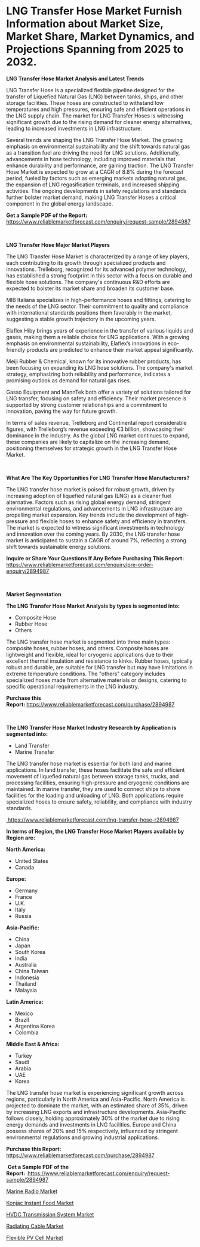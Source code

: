 <p><h1>LNG Transfer Hose Market Furnish Information about Market Size, Market Share, Market Dynamics, and Projections Spanning from 2025 to 2032.</h1></p><p><strong>LNG Transfer Hose Market Analysis and Latest Trends</strong></p>
<p><p>LNG Transfer Hose is a specialized flexible pipeline designed for the transfer of Liquefied Natural Gas (LNG) between tanks, ships, and other storage facilities. These hoses are constructed to withstand low temperatures and high pressures, ensuring safe and efficient operations in the LNG supply chain. The market for LNG Transfer Hoses is witnessing significant growth due to the rising demand for cleaner energy alternatives, leading to increased investments in LNG infrastructure.</p><p>Several trends are shaping the LNG Transfer Hose Market. The growing emphasis on environmental sustainability and the shift towards natural gas as a transition fuel are driving the need for LNG solutions. Additionally, advancements in hose technology, including improved materials that enhance durability and performance, are gaining traction. The LNG Transfer Hose Market is expected to grow at a CAGR of 8.8% during the forecast period, fueled by factors such as emerging markets adopting natural gas, the expansion of LNG regasification terminals, and increased shipping activities. The ongoing developments in safety regulations and standards further bolster market demand, making LNG Transfer Hoses a critical component in the global energy landscape.</p></p>
<p><strong>Get a Sample PDF of the Report:&nbsp;</strong> <a href="https://www.reliablemarketforecast.com/enquiry/request-sample/2894987?utm_campaign=2886&utm_medium=2&utm_source=Github&utm_content=ia&utm_term=15032025&utm_id=lng-transfer-hose">https://www.reliablemarketforecast.com/enquiry/request-sample/2894987</a></p>
<p>&nbsp;</p>
<p><strong>LNG Transfer Hose Major Market Players</strong></p>
<p><p>The LNG Transfer Hose Market is characterized by a range of key players, each contributing to its growth through specialized products and innovations. Trelleborg, recognized for its advanced polymer technology, has established a strong footprint in this sector with a focus on durable and flexible hose solutions. The company's continuous R&D efforts are expected to bolster its market share and broaden its customer base.</p><p>MIB Italiana specializes in high-performance hoses and fittings, catering to the needs of the LNG sector. Their commitment to quality and compliance with international standards positions them favorably in the market, suggesting a stable growth trajectory in the upcoming years.</p><p>Elaflex Hiby brings years of experience in the transfer of various liquids and gases, making them a reliable choice for LNG applications. With a growing emphasis on environmental sustainability, Elaflex’s innovations in eco-friendly products are predicted to enhance their market appeal significantly.</p><p>Meiji Rubber & Chemical, known for its innovative rubber products, has been focusing on expanding its LNG hose solutions. The company's market strategy, emphasizing both reliability and performance, indicates a promising outlook as demand for natural gas rises.</p><p>Gasso Equipment and MannTek both offer a variety of solutions tailored for LNG transfer, focusing on safety and efficiency. Their market presence is supported by strong customer relationships and a commitment to innovation, paving the way for future growth.</p><p>In terms of sales revenue, Trelleborg and Continental report considerable figures, with Trelleborg’s revenue exceeding €3 billion, showcasing their dominance in the industry. As the global LNG market continues to expand, these companies are likely to capitalize on the increasing demand, positioning themselves for strategic growth in the LNG Transfer Hose Market.</p></p>
<p>&nbsp;</p>
<p><strong>What Are The Key Opportunities For LNG Transfer Hose Manufacturers?</strong></p>
<p><p>The LNG transfer hose market is poised for robust growth, driven by increasing adoption of liquefied natural gas (LNG) as a cleaner fuel alternative. Factors such as rising global energy demand, stringent environmental regulations, and advancements in LNG infrastructure are propelling market expansion. Key trends include the development of high-pressure and flexible hoses to enhance safety and efficiency in transfers. The market is expected to witness significant investments in technology and innovation over the coming years. By 2030, the LNG transfer hose market is anticipated to sustain a CAGR of around 7%, reflecting a strong shift towards sustainable energy solutions.</p></p>
<p><strong>Inquire or Share Your Questions If Any Before Purchasing This Report:</strong> <a href="https://www.reliablemarketforecast.com/enquiry/pre-order-enquiry/2894987?utm_campaign=2886&utm_medium=2&utm_source=Github&utm_content=ia&utm_term=15032025&utm_id=lng-transfer-hose">https://www.reliablemarketforecast.com/enquiry/pre-order-enquiry/2894987</a></p>
<p>&nbsp;</p>
<p><strong>Market Segmentation</strong></p>
<p><strong>The LNG Transfer Hose Market Analysis by types is segmented into:</strong></p>
<p><ul><li>Composite Hose</li><li>Rubber Hose</li><li>Others</li></ul></p>
<p><p>The LNG transfer hose market is segmented into three main types: composite hoses, rubber hoses, and others. Composite hoses are lightweight and flexible, ideal for cryogenic applications due to their excellent thermal insulation and resistance to kinks. Rubber hoses, typically robust and durable, are suitable for LNG transfer but may have limitations in extreme temperature conditions. The "others" category includes specialized hoses made from alternative materials or designs, catering to specific operational requirements in the LNG industry.</p></p>
<p><strong>Purchase this Report:&nbsp;</strong><a href="https://www.reliablemarketforecast.com/purchase/2894987?utm_campaign=2886&utm_medium=2&utm_source=Github&utm_content=ia&utm_term=15032025&utm_id=lng-transfer-hose">https://www.reliablemarketforecast.com/purchase/2894987</a></p>
<p>&nbsp;</p>
<p><strong>The LNG Transfer Hose Market Industry Research by Application is segmented into:</strong></p>
<p><ul><li>Land Transfer</li><li>Marine Transfer</li></ul></p>
<p><p>The LNG transfer hose market is essential for both land and marine applications. In land transfer, these hoses facilitate the safe and efficient movement of liquefied natural gas between storage tanks, trucks, and processing facilities, ensuring high-pressure and cryogenic conditions are maintained. In marine transfer, they are used to connect ships to shore facilities for the loading and unloading of LNG. Both applications require specialized hoses to ensure safety, reliability, and compliance with industry standards.</p></p>
<p><a href="https://www.reliablemarketforecast.com/lng-transfer-hose-r2894987?utm_campaign=2886&utm_medium=2&utm_source=Github&utm_content=ia&utm_term=15032025&utm_id=lng-transfer-hose">&nbsp;https://www.reliablemarketforecast.com/lng-transfer-hose-r2894987</a></p>
<p><strong>In terms of Region, the LNG Transfer Hose Market Players available by Region are:</strong></p>
<p>
    <p> <strong> North America: </strong>
        <ul>
            <li>United States</li>
            <li>Canada</li>
        </ul>
        </p> 
    <p> <strong> Europe: </strong>
        <ul>
            <li>Germany</li>
            <li>France</li>
            <li>U.K.</li>
            <li>Italy</li>
            <li>Russia</li>
        </ul>
        </p> 
    <p> <strong> Asia-Pacific: </strong>
        <ul>
            <li>China</li>
            <li>Japan</li>
            <li>South Korea</li>
            <li>India</li>
            <li>Australia</li>
            <li>China Taiwan</li>
            <li>Indonesia</li>
            <li>Thailand</li>
            <li>Malaysia</li>
        </ul>
        </p> 
    <p> <strong> Latin America: </strong>
        <ul>
            <li>Mexico</li>
            <li>Brazil</li>
            <li>Argentina Korea</li>
            <li>Colombia</li>
        </ul>
        </p> 
    <p> <strong> Middle East & Africa: </strong>
        <ul>
            <li>Turkey</li>
            <li>Saudi</li>
            <li>Arabia</li>
            <li>UAE</li>
            <li>Korea</li>
        </ul>
    </p>
    </p>
<p><p>The LNG transfer hose market is experiencing significant growth across regions, particularly in North America and Asia-Pacific. North America is projected to dominate the market, with an estimated share of 35%, driven by increasing LNG exports and infrastructure developments. Asia-Pacific follows closely, holding approximately 30% of the market due to rising energy demands and investments in LNG facilities. Europe and China possess shares of 20% and 15% respectively, influenced by stringent environmental regulations and growing industrial applications.</p></p>
<p><strong>Purchase this Report: </strong><a href="https://www.reliablemarketforecast.com/purchase/2894987?utm_campaign=2886&utm_medium=2&utm_source=Github&utm_content=ia&utm_term=15032025&utm_id=lng-transfer-hose">https://www.reliablemarketforecast.com/purchase/2894987</a></p>
<p>&nbsp;<strong>Get a Sample PDF of the Report:&nbsp;&nbsp;</strong><a href="https://www.reliablemarketforecast.com/enquiry/request-sample/2894987?utm_campaign=2886&utm_medium=2&utm_source=Github&utm_content=ia&utm_term=15032025&utm_id=lng-transfer-hose">https://www.reliablemarketforecast.com/enquiry/request-sample/2894987</a></p>
<p><strong></strong></p>
<p><p><a href="https://www.linkedin.com/pulse/analyzing-marine-radio-market-worth-projected-44-cagr-from-2025-ct2wc?utm_campaign=2886&utm_medium=2&utm_source=Github&utm_content=ia&utm_term=15032025&utm_id=lng-transfer-hose">Marine Radio Market</a></p><p><a href="https://github.com/aidelndasse/Market-Research-Report-List-1/blob/main/konjac-instant-food-market.md?utm_campaign=2886&utm_medium=2&utm_source=Github&utm_content=ia&utm_term=15032025&utm_id=lng-transfer-hose">Konjac Instant Food Market</a></p><p><a href="https://www.linkedin.com/pulse/comprehensive-review-hvdc-transmission-system-market-h3prf?utm_campaign=2886&utm_medium=2&utm_source=Github&utm_content=ia&utm_term=15032025&utm_id=lng-transfer-hose">HVDC Transmission System Market</a></p><p><a href="https://www.linkedin.com/pulse/precise-information-radiating-cable-market-size-share-volume-kvdbe?utm_campaign=2886&utm_medium=2&utm_source=Github&utm_content=ia&utm_term=15032025&utm_id=lng-transfer-hose">Radiating Cable Market</a></p><p><a href="https://www.linkedin.com/pulse/growth-projections-flexible-pv-cell-market-comprehensive-analysis-uvr1e?utm_campaign=2886&utm_medium=2&utm_source=Github&utm_content=ia&utm_term=15032025&utm_id=lng-transfer-hose">Flexible PV Cell Market</a></p></p>